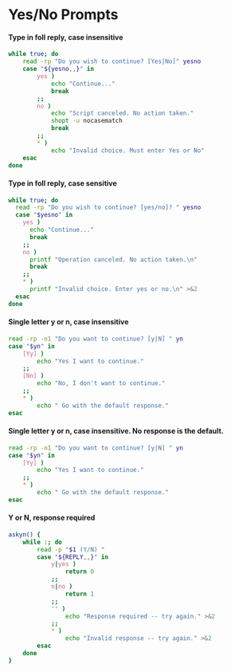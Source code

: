 # Yes/No Prompts

#### Type in foll reply, case insensitive
```bash
while true; do
	read -rp "Do you wish to continue? [Yes|No]" yesno
	case "${yesno,,}" in
		yes )
			echo "Continue..."
			break
		;;
		no )
			echo "Script canceled. No action taken."
			shopt -u nocasematch
			break
		;;
		* )
			echo "Invalid choice. Must enter Yes or No"
	esac
done
```
#### Type in foll reply, case sensitive
```bash
while true; do
  read -rp "Do you wish to continue? [yes/no]? " yesno
  case "$yesno" in 
    yes )
      echo "Continue..."
      break
    ;;
    no )
      printf "Operation canceled. No action taken.\n"
      break
    ;;
    * )
      printf "Invalid choice. Enter yes or no.\n" >&2
  esac
done
```
####  Single letter y or n, case insensitive
```bash
read -rp -n1 "Do you want to continue? [y|N] " yn
case "$yn" in
	[Yy] )
		echo "Yes I want to continue."
	;;
	[Nn] )
		echo "No, I don't want to continue."
	;;
	* )
		echo " Go with the default response."
esac
```
####  Single letter y or n, case insensitive. No response is the default.
```bash
read -rp -n1 "Do you want to continue? [y|N] " yn
case "$yn" in
	[Yy] )
		echo "Yes I want to continue."
	;;
	* )
		echo " Go with the default response."
esac
```
#### Y or N, response required
```bash
askyn() {
	while :; do
		read -p "$1 (Y/N) "
		case "${REPLY,,}" in
			y|yes )
				return 0
			;;
			n|no )
				return 1
			;;
			'' )
				echo "Response required -- try again." >&2
			;;
			* )
				echo "Invalid response -- try again." >&2
		esac
	done
}
```